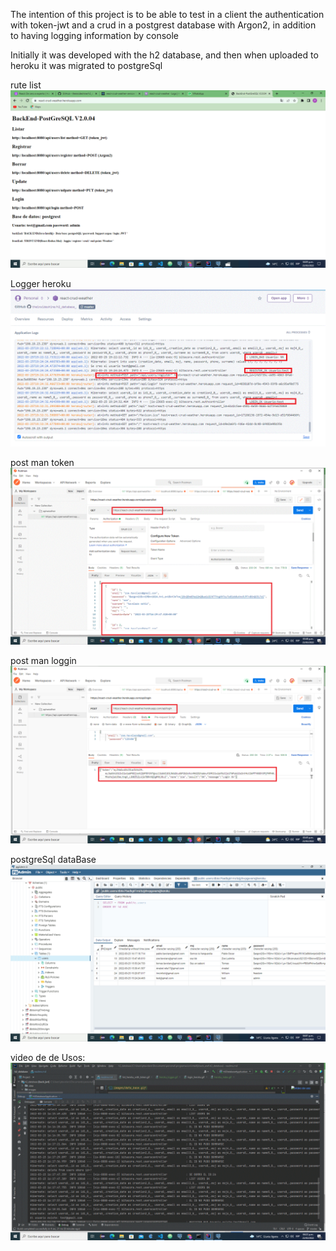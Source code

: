 The intention of this project is to be able to test in a client the authentication with token-jwt and
a crud in a postgrest database with Argon2, in addition to having logging information by console

Initially it was developed with the h2 database, and then when uploaded to heroku it was migrated to postgreSql


rute list
![](images/heroku_index.gif)

Logger heroku
![](images/heroku_logger.gif)

post man token
![](images/list_heroku_with_token.gif)

post man loggin
![](images/login_heroku.gif)

postgreSql dataBase
![](images/data_base.gif)


video de de Usos:
[![Video de uso](images/video.gif)]()